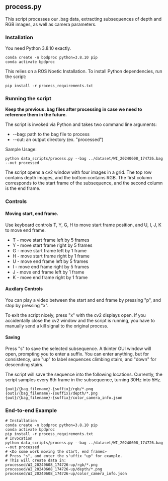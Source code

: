 ## process.py

This script processes our .bag data, extracting subsequences of depth and RGB images, as well as camera parameters.

### Installation

You need Python 3.8.10 exactly.
```
conda create -n bpdproc python=3.8.10 pip
conda activate bpdproc
```

This relies on a ROS Noetic Installation. To install Python dependencies, run the script:
```
pip install -r process_requirements.txt
```

### Running the script

**Keep the previous .bag files after processing in case we need to reference them in the future.**

The script is invoked via Python and takes two command line arguments: 
* --bag: path to the bag file to process
* --out: an output directory (ex. "processed")

Sample Usage:
```
python data_scripts/process.py --bag ../dataset/WI_20240608_174726.bag --out processed
```

The script opens a cv2 window with four images in a grid. The top row contains depth images, and the bottom contains RGB. The first column corresponds to the start frame of the subsequence, and the second column is the end frame.

### Controls

#### Moving start, end frame.

Use keyboard controls T, Y, G, H to move start frame position, and U, I, J, K to move end frame.
* T - move start frame left by 5 frames
* Y - move start frame right by 5 frames
* G - move start frame left by 1 frame
* H - move start frame right by 1 frame
* U - move end frame left by 5 frames
* I - move end frame right by 5 frames
* J - move end frame left by 1 frame
* K - move end frame right by 1 frame

#### Auxilary Controls

You can play a video between the start and end frame by pressing "p", and stop by pressing "x".

To exit the script nicely, press "x" with the cv2 displays open. If you accidentally close the cv2 window and the script is running, you have to manually send a kill signal to the original process.

#### Saving

Press "s" to save the selected subsequence. A tkinter GUI window will open, prompting you to enter a suffix. You can enter anything, but for consistency, use "up" to label sequences climbing stairs, and "down" for descending stairs.

The script will save the sequence into the following locations. Currently, the script samples every 6th frame in the subsequence, turning 30Hz into 5Hz.
```
{out}/{bag_filename}-{suffix}/rgb/*.png
{out}/{bag_filename}-{suffix}/depth/*.png
{out}/{bag_filename}-{suffix}/color_camera_info.json
```

### End-to-end Example
```
# Installation
conda create -n bpdproc python=3.8.10 pip
conda activate bpdproc
pip install -r process_requirements.txt
# Invocation
python data_scripts/process.py --bag ../dataset/WI_20240608_174726.bag --out processed
# <Do some work moving the start, end frames>
# Press "s", and enter the s'uffix "up" for example.
# This will create data in:
processed/WI_20240608_174726-up/rgb/*.png
processed/WI_20240608_174726-up/depth/*.png
processed/WI_20240608_174726-up/color_camera_info.json
```

